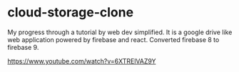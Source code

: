 # cloud-storage-clone
My progress through a tutorial by web dev simplified. It is a google drive like web application powered by firebase and react. Converted firebase 8 to firebase 9.

https://www.youtube.com/watch?v=6XTRElVAZ9Y
